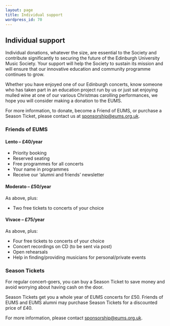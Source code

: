 ```yaml
---
layout: page
title: Individual support
wordpress_id: 70
---
```


## Individual support

Individual donations, whatever the size, are essential to the Society and
contribute significantly to securing the future of the Edinburgh University
Music Society. Your support will help the Society to sustain its mission and
will ensure that our innovative education and community programme continues to
grow.

Whether you have enjoyed one of our Edinburgh concerts, know someone who has
taken part in an education project run by us or just sat enjoying mulled wine
at one of our various Christmas carolling performances, we hope you will
consider making a donation to the EUMS.

For more information, to donate, become a Friend of EUMS, or purchase a Season Ticket, please contact us at <sponsorship@eums.org.uk>.

### Friends of EUMS

#### Lento – £40/year

* Priority booking
* Reserved seating
* Free programmes for all concerts
* Your name in programmes
* Receive our ‘alumni and friends’ newsletter

#### Moderato – £50/year

As above, plus: 

* Two free tickets to concerts of your choice

#### Vivace – £75/year

As above, plus:

* Four free tickets to concerts of your choice
* Concert recordings on CD (to be sent via post)
* Open rehearsals
* Help in finding/providing musicians for personal/private events

### Season Tickets

For regular concert-goers, you can buy a Season Ticket to save money and avoid worrying about having cash on the door.

Season Tickets get you a whole year of EUMS concerts for £50. Friends of EUMS and EUMS alumni may purchase Season Tickets for a discounted price of £40.

For more information, please contact
[sponsorship@eums.org.uk](mailto:sponsorship@eums.org.uk).
